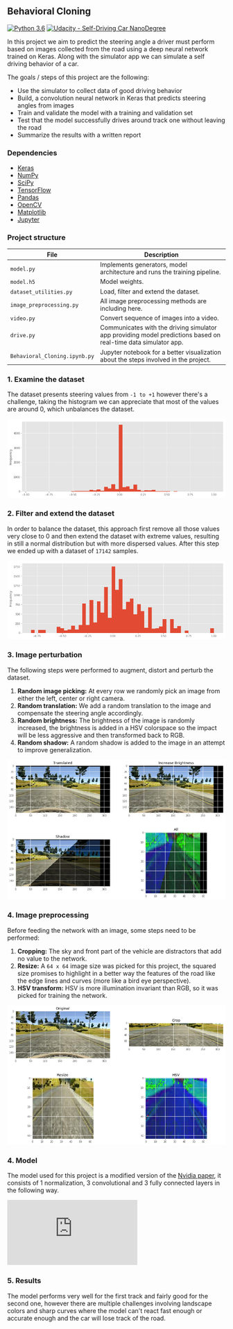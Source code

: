 ## Behavioral Cloning
[![Python 3.6](https://img.shields.io/badge/python-3.6-blue.svg)](https://www.python.org/downloads/release/python-360/)
[![Udacity - Self-Driving Car NanoDegree](https://s3.amazonaws.com/udacity-sdc/github/shield-carnd.svg)](http://www.udacity.com/drive)


In this project we aim to predict the steering angle a driver must perform based on images collected from the road using a deep neural network trained on Keras. Along with the simulator app we can simulate a self driving behavior of a car.

The goals / steps of this project are the following:
* Use the simulator to collect data of good driving behavior
* Build, a convolution neural network in Keras that predicts steering angles from images
* Train and validate the model with a training and validation set
* Test that the model successfully drives around track one without leaving the road
* Summarize the results with a written report

### Dependencies

- [Keras](https://keras.io/)
- [NumPy](http://www.numpy.org/)
- [SciPy](https://www.scipy.org/)
- [TensorFlow](http://tensorflow.org)
- [Pandas](http://pandas.pydata.org/)
- [OpenCV](http://opencv.org/)
- [Matplotlib](http://matplotlib.org/)
- [Jupyter](http://jupyter.org/)

### Project structure
 File                         | Description                                                                         |
| ---------------------------- | ---------------------------------------------------------------------------------- |
| `model.py`                   | Implements generators, model architecture and runs the training pipeline.          |
| `model.h5`                   | Model weights.                                                                     |
| `dataset_utilities.py`       | Load, filter and extend the dataset.                                               |
| `image_preprocessing.py`     | All image preprocessing methods are including here.                                |
| `video.py`     			           | Convert sequence of images into a video.                                           |
| `drive.py`                   | Communicates with the driving simulator app providing model predictions based on real-time data simulator app. |
| `Behavioral_Cloning.ipynb.py`| Jupyter notebook for a better visualization about the steps involved in the project.|

### 1. Examine the dataset

The dataset presents steering values from `-1 to +1` however there's a challenge, taking the histogram we can appreciate that most of the values are around 0, which unbalances the dataset.

![Histogram_Before_Filtering](https://github.com/ajimenezjulio/P4_Behavioral_Cloning/blob/master/Markdown_Images/histo_1.png)


### 2. Filter and extend the dataset

In order to balance the dataset, this approach first remove all those values very close to 0 and then extend the dataset with extreme values, resulting in still a normal distribution but with more dispersed values. After this step we ended up with a dataset of `17142` samples.

![Histogram_After_Filtering](https://github.com/ajimenezjulio/P4_Behavioral_Cloning/blob/master/Markdown_Images/histo_2.png)


### 3. Image perturbation

The following steps were performed to augment, distort and perturb the dataset.

1. **Random image picking:** At every row we randomly pick an image from either the left, center or right camera.
2. **Random translation:** We add a random translation to the image and compensate the steering angle accordingly. 
3. **Random brightness:** The brightness of the image is randomly increased, the brightness is added in a HSV colorspace so the impact will be less aggressive and then transformed back to RGB.
4. **Random shadow:** A random shadow is added to the image in an attempt to improve generalization.

![Image_Perturbation](https://github.com/ajimenezjulio/P4_Behavioral_Cloning/blob/master/Markdown_Images/perturb.png)

### 4. Image preprocessing 
Before feeding the network with an image, some steps need to be performed:

1. **Cropping:** The sky  and front part of the vehicle are distractors that add no value to the network.
2. **Resize:** A `64 x 64` image size was picked for this project, the squared size promises to highlight in a better way the features of the road like the edge lines and curves (more like a bird eye perspective).
3. **HSV transform:** HSV is more illumination invariant than RGB, so it was picked for training the network.

![Image_Preprocessing](https://github.com/ajimenezjulio/P4_Behavioral_Cloning/blob/master/Markdown_Images/preprocess.png)

### 4. Model

The model used for this project is a modified version of the [Nvidia paper](https://arxiv.org/abs/1604.07316), it consists of 1 normalization, 3 convolutional and 3 fully connected layers in the following way.

![CNN](https://github.com/ajimenezjulio/P4_Behavioral_Cloning/blob/master/Markdown_Images/behavioral_cloning.pdf)


### 5. Results

The model performs very well for the first track and fairly good for the second one, however there are multiple challenges involving landscape colors and sharp curves where the model can't react fast enough or accurate enough and the car will lose track of the road.
